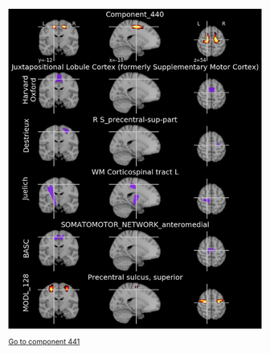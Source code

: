 


![440](preliminary/440.jpg "Component 440")

[Go to component 441](https://parietal-inria.github.io/MODL_atlas/512/441 "Component 441")